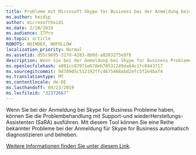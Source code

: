 ```yaml
---
title: Probleme mit Microsoft Skype for Business bei der Anmeldung beim Office 365-Dienst
ms.author: heidip
author: microsoftheidi
ms.date: 2/20/2018
ms.audience: ITPro
ms.topic: article
ROBOTS: NOINDEX, NOFOLLOW
localization_priority: Normal
ms.assetid: d55c9095-317d-4283-860d-a82032f5e9f6
description: Wenn Sie bei der Anmeldung bei Skype for Business Probleme haben, können Sie die Problembehandlung mit Support-und wiederHerstellungs-Assistenten (SaRA) ausführen. Mit diesem Tool können Sie eine Reihe bekannter Probleme bei der Anmeldung für Skype for Business automatisch diagnostizieren und beheben.
ms.openlocfilehash: a081cc87071e678eb70531249da84c1fc0443717
ms.sourcegitcommit: 9d78905c512192ffc4675468abd2efc5f2e4baf4
ms.translationtype: MT
ms.contentlocale: de-DE
ms.lasthandoff: 04/23/2019
ms.locfileid: "32372667"
---
```

Wenn Sie bei der Anmeldung bei Skype for Business Probleme haben, können Sie die Problembehandlung mit Support-und wiederHerstellungs-Assistenten (SaRA) ausführen. Mit diesem Tool können Sie eine Reihe bekannter Probleme bei der Anmeldung für Skype for Business automatisch diagnostizieren und beheben.
  
[Weitere Informationen finden Sie unter diesem Link](https://support.microsoft.com/help/4087361/troubleshooting-office-365-issues-signing-in-to-skype-for-business).
  

